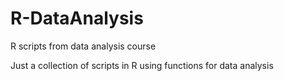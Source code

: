 # R-DataAnalysis
R scripts from data analysis course

Just a collection of scripts in R using functions for data analysis
